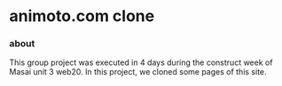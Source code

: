 # animoto.com clone
### about
This group project was executed in 4 days during the construct week of Masai unit 3 web20. In this project, we cloned some pages of this site.

